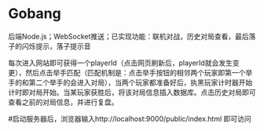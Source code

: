 # Gobang
后端Node.js；WebSocket推送；已实现功能：联机对战，历史对局查看，最后落子的闪烁提示，落子提示音

每次进入网站即可获得一个playerId（点击网页刷新后，playerId就会发生变更），然后点击举手匹配（匹配机制是：点击举手按钮的相邻两个玩家即第一个举手的和第二个举手的会进入对局），当两个玩家都准备好后，执黑玩家计时器开始计时即对局开始。当某玩家获胜后，将该对局信息插入数据库。点击历史对局即可查看之前的对局信息，并进行复盘。

#启动服务器后，浏览器输入http://localhost:9000/public/index.html 即可访问
